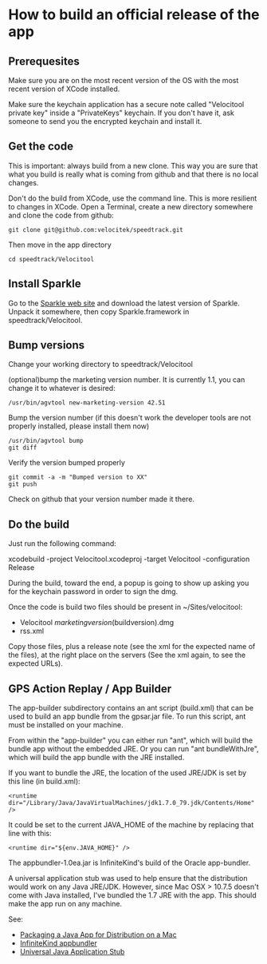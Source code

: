 How to build an official release of the app
===========================================

Prerequesites
-------------

Make sure you are on the most recent version of the OS with the most recent version of XCode installed.

Make sure the keychain application has a secure note called "Velocitool private key" inside a "PrivateKeys" keychain. If you don't have it, ask someone to send you the encrypted keychain and install it.

Get the code
------------

This is important: always build from a new clone. This way you are sure that what you build is really what is coming from github and that there is no local changes.

Don't do the build from XCode, use the command line. This is more resilient to changes in XCode. Open a Terminal, create a new directory somewhere and clone the code from github:

    git clone git@github.com:velocitek/speedtrack.git

Then move in the app directory

    cd speedtrack/Velocitool

Install Sparkle
---------------

Go to the [Sparkle web site](http://sparkle-project.org/) and download the latest version of Sparkle. Unpack it somewhere, then copy Sparkle.framework in speedtrack/Velocitool.

Bump versions
-------------

Change your working directory to speedtrack/Velocitool

(optional)bump the marketing version number. It is currently 1.1, you can change it to whatever is desired:

    /usr/bin/agvtool new-marketing-version 42.51

Bump the version number (if this doesn't work the developer tools are not properly installed, please install them now)

    /usr/bin/agvtool bump
    git diff

Verify the version bumped properly

    git commit -a -m "Bumped version to XX"
    git push

Check on github that your version number made it there.


Do the build
------------

Just run the following command:

   xcodebuild -project Velocitool.xcodeproj -target Velocitool -configuration Release

During the build, toward the end, a popup is going to show up asking you for the keychain password in order to sign the dmg.

Once the code is build two files should be present in ~/Sites/velocitool:

* Velocitool $marketingversion($buildversion).dmg
* rss.xml

Copy those files, plus a release note (see the xml for the expected name of the files), at the right place on the servers (See the xml again, to see the expected URLs).

GPS Action Replay / App Builder
-------------------------------

The app-builder subdirectory contains an ant script (build.xml) that can be used to build an app bundle from the gpsar.jar file. To run this script, ant must be installed on your machine.

From within the "app-builder" you can either run "ant", which will build the bundle app without the embedded JRE. Or you can run "ant bundleWithJre", which will build the app bundle with the JRE installed.

If you want to bundle the JRE, the location of the used JRE/JDK is set by this line (in build.xml):

`<runtime dir="/Library/Java/JavaVirtualMachines/jdk1.7.0_79.jdk/Contents/Home" />`

It could be set to the current JAVA_HOME of the machine by replacing that line with this:

`<runtime dir="${env.JAVA_HOME}" />`

The appbundler-1.0ea.jar is InfiniteKind's build of the Oracle app-bundler.

A universal application stub was used to help ensure that the distribution would work on any Java JRE/JDK. However, since Mac OSX > 10.7.5 doesn't come with Java installed, I've bundled the 1.7 JRE with the app. This should make the app run on any machine.

See:
* [Packaging a Java App for Distribution on a Mac](http://docs.oracle.com/javase/7/docs/technotes/guides/jweb/packagingAppsForMac.html)
* [InfiniteKind appbundler](https://bitbucket.org/infinitekind/appbundler)
* [Universal Java Application Stub](https://github.com/tofi86/universalJavaApplicationStub)
